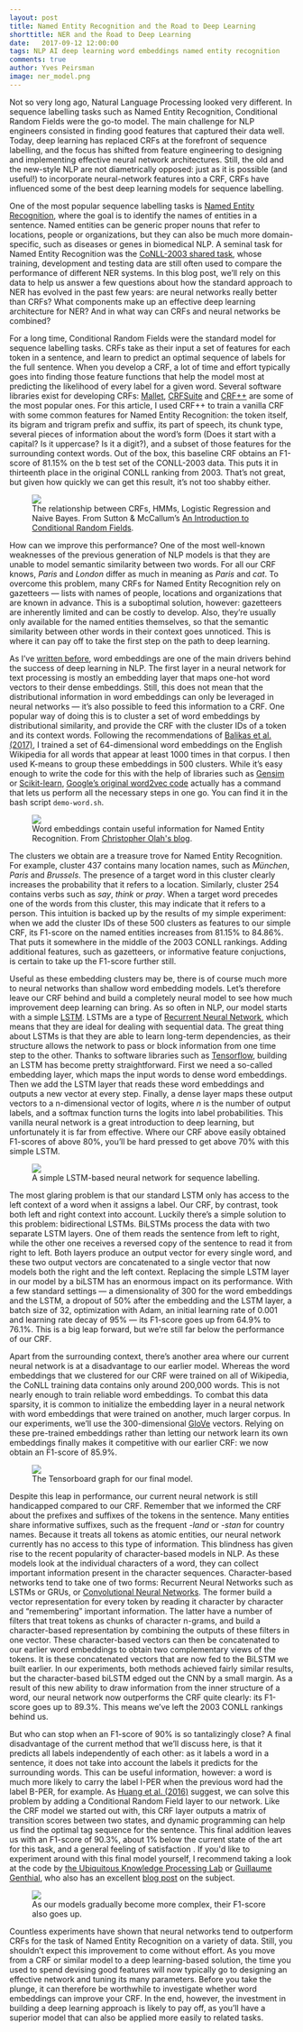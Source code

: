 ```yaml
---
layout: post
title: Named Entity Recognition and the Road to Deep Learning
shorttitle: NER and the Road to Deep Learning
date:   2017-09-12 12:00:00
tags: NLP AI deep learning word embeddings named entity recognition
comments: true
author: Yves Peirsman
image: ner_model.png
---
```


<p class="first">
Not so very long ago, Natural Language Processing looked very different. In sequence labelling tasks such as 
Named Entity Recognition, Conditional Random Fields were the go-to model. The main challenge for NLP
engineers consisted in finding good features that captured their data well. Today, deep learning has replaced
 CRFs at the forefront of sequence labelling, and the focus has shifted from feature engineering to designing and implementing effective neural network
architectures. Still, the old and the new-style NLP are not diametrically opposed: just as it is possible
(and useful!) to incorporate neural-network features into a CRF, CRFs have influenced some of the best 
deep learning models for sequence labelling.
</p>

<p>
One of the most popular sequence labelling tasks is <a href="http://nlp.town/blog/nlp-api-ner/">Named Entity Recognition</a>, 
where the goal is to identify the names of entities in a sentence.
Named entities can be generic proper nouns that refer to locations, people or organizations,
but they can also be much more domain-specific, such as diseases or genes in biomedical NLP. A seminal task for Named Entity
Recognition was the <a href="https://www.clips.uantwerpen.be/conll2003/ner/">CoNLL-2003 shared task</a>, 
whose training, development and testing data are still often used
to compare the performance of different NER systems. In this blog post, we’ll rely on this data to help us answer a few questions
about how the standard approach to NER has evolved in the past few years: are neural networks really better than CRFs?
What components make up an effective deep learning architecture for NER? And in what way can CRFs and neural networks be combined?
</p> 

<p>
For a long time, Conditional Random Fields were the standard model for sequence labelling tasks. CRFs take as their
input a set of features for each token in a sentence, and learn to predict an optimal sequence
of labels for the full sentence. When you develop a CRF, a lot of time and effort typically goes into finding those
feature functions that help the model most at predicting the likelihood of every label for a given word.
Several software libraries exist for developing CRFs: <a href="http://mallet.cs.umass.edu/">Mallet</a>, 
<a href="http://www.chokkan.org/software/crfsuite/">CRFSuite</a> and <a href="https://taku910.github.io/crfpp/">CRF++</a> are some
of the most popular ones.
For this article, I used CRF++ to train a vanilla CRF with some common features for Named Entity Recognition: the token itself, its bigram and trigram prefix and suffix, its part of 
speech, its chunk type, several pieces of information about the word’s form (Does it start with a capital? Is it uppercase? Is it a digit?),
and a subset of those features for the surrounding context words. Out of the box, this baseline CRF obtains an F1-score of 81.15% on the b test set
of the CONLL-2003 data. 
This puts it in thirteenth place in the original CONLL ranking from 2003. That’s not great, but given
how quickly we can get this result, it’s not too shabby either. 
</p>

<figure class="padded2">
<img class="img-fluid" src="https://www.dropbox.com/s/jrx7a906e9ysyek/Screenshot%202017-09-11%2014.46.47.png?raw=1" />
<figcaption>The relationship between CRFs, HMMs, Logistic Regression and Naive Bayes. From Sutton & McCallum’s <a href="http://www.research.ed.ac.uk/portal/files/10482724/crftut_fnt.pdf">An Introduction to Conditional Random Fields</a>.</figcaption>
</figure>

<p>
How can we improve this performance? One of the most well-known weaknesses of the previous generation of NLP models is that 
they are unable to model semantic similarity between two words. For all our CRF knows,
<em>Paris</em> and <em>London</em> differ as much in meaning as <em>Paris</em> and <em>cat</em>. To overcome this problem, many CRFs for 
Named Entity Recognition rely on gazetteers &mdash; lists with names of people, locations and organizations that are known in advance. 
This is a suboptimal solution, however: gazetteers are inherently limited and can be costly to develop. Also, they’re usually only available for the 
named entities themselves, so that the semantic similarity between other words in their context goes unnoticed. This is 
where it can pay off to take the first step on the path to deep learning.</p>
 
<p>
As I’ve <a href="http://nlp.yvespeirsman.be/blog/anything2vec/">written before</a>, word embeddings are 
one of the main drivers behind the success of deep learning in NLP. The first layer in a neural network
for text processing is mostly an embedding layer that maps one-hot word vectors to their dense 
embeddings. Still, this does not mean that the distributional information in word embeddings can only be leveraged 
in neural networks &mdash; it’s also possible to feed this information to a CRF. One popular way of doing this is to 
cluster a set of word embeddings by distributional similarity, and provide the CRF with the cluster IDs of a token and its context words. 
Following the recommendations of <a href="https://arxiv.org/pdf/1705.01265.pdf">Balikas et al. (2017)</a>, I 
trained a set of 64-dimensional word embeddings on the English Wikipedia for all words that
appear at least 1000 times in that corpus. I then used K-means to group these embeddings in 500 clusters.
While it’s easy enough to write the code for this with the help of libraries such as <a href="https://radimrehurek.com/gensim/">Gensim</a>
or <a href="http://scikit-learn.org/">Scikit-learn</a>, <a href="https://github.com/dav/word2vec">Google’s original word2vec code</a> actually has
a command that lets us perform all the necessary steps in one go. You can find it in the bash script <code>demo-word.sh</code>.
<p>

<figure class="padded2">
<img class="img-fluid" src="https://www.dropbox.com/s/umrhocphinsh518/Screenshot%202017-09-11%2015.04.12.png?raw=1">
<figcaption>Word embeddings contain useful information for Named Entity Recognition. From <a href="https://colah.github.io/posts/2015-01-Visualizing-Representations/">Christopher Olah's blog</a>.</figcaption>
</figure>

<p>
The clusters we obtain are a treasure trove for Named Entity Recognition.
For example, cluster 437 contains many location names, such as <em>München</em>, <em>Paris</em>
and <em>Brussels</em>. The presence of a target word in this cluster clearly increases the 
probability that it refers to a location. Similarly, cluster 254 contains verbs such as 
<em>say</em>, <em>think</em> or <em>pray</em>. When a target word precedes one of the words
from this cluster, this may indicate that it refers to a person.
This intuition is backed up by the results of my simple experiment: when we add the cluster
IDs of these 500 clusters as features to our simple CRF, its F1-score on the named
entities increases from 81.15% to 84.86%. That puts it somewhere in the middle of the 2003 CONLL 
rankings. Adding additional features, such as
gazetteers, or informative feature conjuctions, is certain to take up the F1-score
further still.</p>

<p>
Useful as these embedding clusters may be, there is of course much more to neural networks than shallow word embedding
models. Let’s therefore leave our CRF behind and build a completely neural model to see how much improvement deep learning can bring.
As so often in NLP, our model starts with a simple <a href="http://colah.github.io/posts/2015-08-Understanding-LSTMs/">LSTM</a>. 
LSTMs are a type of <a href="http://karpathy.github.io/2015/05/21/rnn-effectiveness/">Recurrent Neural Network</a>, which means that they are 
ideal for dealing with sequential data. The great thing about LSTMs is that they are able to learn long-term dependencies, as
their structure allows the network to pass or block information from one time step to the other.
Thanks to software libraries such as <a href="https://www.tensorflow.org/">Tensorflow</a>,
building an LSTM has become pretty straightforward. First we need a so-called embedding layer, which maps the input words to dense word embeddings.
Then we add the LSTM layer that reads these word embeddings and outputs a new vector at every step. Finally, a dense layer maps these output
vectors to a n-dimensional vector of logits, where <em>n</em> is the number of output labels, and a softmax function turns the logits
into label probabilities. This vanilla neural network is a great introduction to deep learning, but unfortunately it is far from effective. Where our CRF above easily obtained 
F1-scores of above 80%, you’ll be hard pressed to get above 70% with this simple LSTM.</p>

<figure class="padded2">
<img class="img-fluid" src="https://www.dropbox.com/s/o6d7uncab5s5aec/Screenshot%202017-09-12%2011.16.36.png?raw=1">
<figcaption>A simple LSTM-based neural network for sequence labelling.</figcaption>
</figure>

<p>
The most glaring problem is that our standard LSTM only has access to the left context of a word when it assigns a label.
Our CRF, by contrast, took both left and right context into account. Luckily there’s a simple solution to this problem:
bidirectional LSTMs. BiLSTMs process the data with two separate LSTM layers. One of them reads the 
sentence from left to right, while the other one receives a reversed copy of the sentence to read it from
right to left. Both layers produce an output vector for every single word, and these two output vectors are concatenated
to a single vector that now models both the right and the left context. Replacing the simple LSTM layer in
our model by a biLSTM has an enormous impact on its performance. With a few standard settings &mdash; a dimensionality of 300 for the
word embeddings and the LSTM, a dropout of 50% after the embedding and the LSTM layer, a batch size of 32, optimization with Adam,
 an initial learning rate of 0.001 and learning rate decay of 95% &mdash; 
 its F1-score goes up from 64.9% to 76.1%. This is a
big leap forward, but we’re still far below the performance of our CRF.
</p>

<p>
Apart from the surrounding context, there’s another area where our current neural network is at a disadvantage to
our earlier model. Whereas the word embeddings that we clustered for our CRF were trained on all of
Wikipedia, the CoNLL training data contains only around 200,000 words. This is not nearly enough to train reliable
word embeddings. To combat this data sparsity, it is common to initialize the embedding layer in a neural network with word embeddings
that were trained on another, much
larger corpus. In our experiments, we’ll use the 300-dimensional <a href="https://nlp.stanford.edu/projects/glove/">GloVe</a>
vectors. Relying on these pre-trained embeddings rather than letting our network learn its own embeddings
finally makes it competitive with our earlier CRF: we now obtain an F1-score of 85.9%.
</p>

<figure class="padded2">
<img class="img-fluid" src="https://www.dropbox.com/s/qf1hislhi8lt0d1/Screenshot%202017-09-11%2014.39.41.png?raw=1">
<figcaption>The Tensorboard graph for our final model.</figcaption>
</figure>

<p>
Despite this leap in performance, our current neural network is still handicapped compared to our CRF.
Remember that we informed the CRF about the prefixes and suffixes of the tokens in the sentence. Many entities
share informative suffixes, such as the frequent <em>-land</em> or <em>-stan</em> for country names. Because 
it treats all tokens as atomic entities, our neural network currently has no access to this type of information.
This blindness has given rise to the recent popularity of character-based models in NLP. As these models look
at the individual characters of a word, they can collect important information present in the character sequences. Character-based networks tend 
to take one of two forms: Recurrent Neural Networks such as LSTMs or GRUs, or 
<a href="http://www.wildml.com/2015/11/understanding-convolutional-neural-networks-for-nlp/">Convolutional Neural Networks</a>. 
The former build a vector representation for every token by reading it character by character and “remembering”
important information. The latter have a number of filters that treat tokens as chunks of character n-grams, and
build a character-based representation by combining the outputs of these filters in one vector.
These character-based vectors can then be concatenated to our earlier word embeddings to obtain two complementary views of the tokens. 
It is these concatenated vectors that are now fed to the BiLSTM we built earlier. In our
experiments, both methods achieved fairly similar results, but the character-based biLSTM edged out the CNN by a small
margin. As a result of this new ability to draw information from the inner structure of a word,
our neural network now outperforms the CRF quite clearly: its F1-score goes up to 89.3%. This means we’ve left the 2003
CONLL rankings behind us.</p>

<p>
But who can stop when an F1-score of 90% is so tantalizingly close? A final disadvantage of the current method that we’ll discuss here, is that it predicts 
all labels independently of each other: as it labels a word in a sentence, it does not 
take into account the labels it predicts for the surrounding words. This
can be useful information, however: a word is much more likely to carry the label I-PER when 
the previous word had the label B-PER, for example. As <a href="https://arxiv.org/pdf/1508.01991.pdf">Huang et al. (2016)</a> suggest,
we can solve this problem by adding a Conditional Random Field layer to our network. Like
the CRF model we started out with, this CRF layer 
outputs a matrix of transition scores between two states, and dynamic programming
can help us find the optimal tag sequence for the sentence. This final addition leaves us with an F1-score
of 90.3%, about 1% below the current state of the art for this task, and a general feeling of satisfaction .
If you'd like to experiment around
with this final model yourself, I recommend taking a look at the code by <a href="https://github.com/UKPLab/emnlp2017-bilstm-cnn-crf">
the Ubiquitous Knowledge Processing Lab</a> or <a href="https://github.com/guillaumegenthial/sequence_tagging">Guillaume Genthial</a>, who
also has an excellent 
<a href="https://guillaumegenthial.github.io/sequence-tagging-with-tensorflow.html">blog post</a> on the subject.
</p>

<figure class="padded2">
<img class="img-fluid" src="https://www.dropbox.com/s/qht64zx5fyi1mun/Screenshot%202017-09-24%2023.29.44.png?raw=1">
<figcaption>As our models gradually become more complex, their F1-score also goes up.</figcaption>
</figure>

<p>
Countless experiments have shown that neural networks tend to outperform 
CRFs for the task of Named Entity Recognition on a variety of data. Still, you shouldn’t expect 
this improvement to come without effort. As you
move from a CRF or similar model to a deep learning-based solution, the time you used to spend devising good features
will now typically go to designing an effective network and tuning its many 
parameters. Before you take the plunge, it can therefore be worthwhile to investigate whether
word embeddings can improve your CRF. In the end, however, the investment in building a deep learning
approach is likely to pay off, as you’ll have a superior model that can also be applied more easily
to related tasks.
</p>

